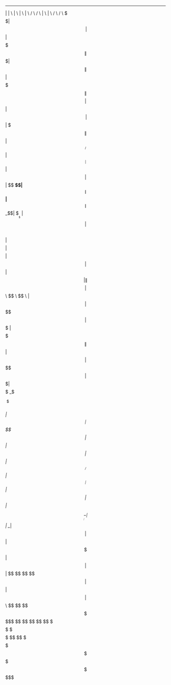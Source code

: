 ______  __    __        _______   _______    ______    ______   _______   ________   ______    ______  
|      \|  \  |  \      |       \ |       \  /      \  /      \ |       \ |        \ /      \  /      \ 
 \$$$$$$| $$\ | $$      | $$$$$$$\| $$$$$$$\|  $$$$$$\|  $$$$$$\| $$$$$$$\| $$$$$$$$|  $$$$$$\|  $$$$$$\
  | $$  | $$$\| $$      | $$__/ $$| $$__| $$| $$  | $$| $$ __\$$| $$__| $$| $$__    | $$___\$$| $$___\$$
  | $$  | $$$$\ $$      | $$    $$| $$    $$| $$  | $$| $$|    \| $$    $$| $$  \    \$$    \  \$$    \ 
  | $$  | $$\$$ $$      | $$$$$$$ | $$$$$$$\| $$  | $$| $$ \$$$$| $$$$$$$\| $$$$$    _\$$$$$$\ _\$$$$$$\
 _| $$_ | $$ \$$$$      | $$      | $$  | $$| $$__/ $$| $$__| $$| $$  | $$| $$_____ |  \__| $$|  \__| $$
|   $$ \| $$  \$$$      | $$      | $$  | $$ \$$    $$ \$$    $$| $$  | $$| $$     \ \$$    $$ \$$    $$
 \$$$$$$ \$$   \$$       \$$       \$$   \$$  \$$$$$$   \$$$$$$  \$$   \$$ \$$$$$$$$  \$$$$$$   \$$$$$$ 
